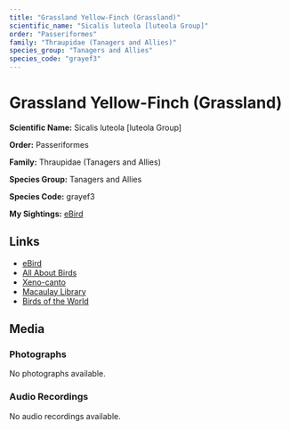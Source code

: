 ```yaml
---
title: "Grassland Yellow-Finch (Grassland)"
scientific_name: "Sicalis luteola [luteola Group]"
order: "Passeriformes"
family: "Thraupidae (Tanagers and Allies)"
species_group: "Tanagers and Allies"
species_code: "grayef3"
---
```


# Grassland Yellow-Finch (Grassland)

**Scientific Name:** Sicalis luteola [luteola Group]

**Order:** Passeriformes

**Family:** Thraupidae (Tanagers and Allies)

**Species Group:** Tanagers and Allies

**Species Code:** grayef3

**My Sightings:** [eBird](https://ebird.org/lifelist?r=world&time=life&spp=grayef3)

## Links
* [eBird](https://ebird.org/species/grayef3) 
* [All About Birds](https://www.allaboutbirds.org/guide/grayef3) 
* [Xeno-canto](https://www.xeno-canto.org/species/grayef3) 
* [Macaulay Library](https://search.macaulaylibrary.org/catalog?taxonCode=grayef3&sort=rating_rank_desc)
* [Birds of the World](https://birdsoftheworld.org/bow/species/grayef3)

## Media
### Photographs
No photographs available.

### Audio Recordings
No audio recordings available.
